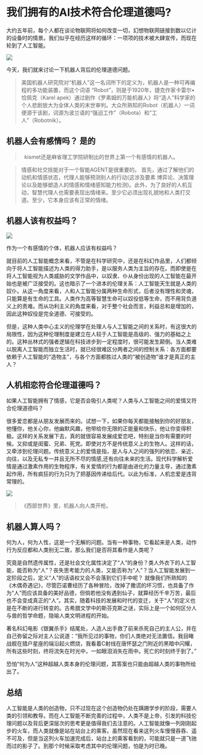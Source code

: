 #  我们拥有的AI技术符合伦理道德吗?

大约五年前，每个人都在谈论物联网将如何改变一切，幻想物联网链接到数以亿计的设备时的情景。我们似乎在经历这样的循环：一项项的技术被大肆宣传，而现在轮到了人工智能。

![](https://img-blog.csdn.net/20171201222456956?watermark/2/text/aHR0cDovL2Jsb2cuY3Nkbi5uZXQvTWFjdGF2aXNoMTQx/font/5a6L5L2T/fontsize/400/fill/I0JBQkFCMA==/dissolve/70/gravity/SouthEast)

今天，我们就来讨论一下机器人背后的伦理道德问题。

>美国机器人研究院对“机器人”这一名词所下的定义为，机器人是一种可再编程的多功能装置，而这个词语 “Robot”，则是于1920年，捷克作家卡雷尔•恰佩克（Karel apek）通过剧作《罗素姆的万能机器人》将“造人”科学家的个人悲剧放大为全体人类的末世审判。大众所熟知的Robot（机器人）一词便源于该剧，词源为波兰语的“强迫工作”（Robota）和“工人”（Robotnik）。

## 机器人会有感情吗？ 是的

>   kismet还是麻省理工学院研制出的世界上第一个有感情的机器人。 

>   情感和社交技能对于一个智能AGENT是很重要的。 首先，通过了解他们的动机和情感状态，代理人能够预测别人的行动(这涉及要素 博弈论、决策理论以及能够塑造人的情感和情绪感知能力检测)。此外，为了良好的人机互动，智慧代理人也需要表现出情绪来。至少它必须出现礼貌地和人类打交道。至少，它本身应该有正常的情绪。

## 机器人该有权益吗？

![](https://img-blog.csdn.net/20171201222531096?watermark/2/text/aHR0cDovL2Jsb2cuY3Nkbi5uZXQvTWFjdGF2aXNoMTQx/font/5a6L5L2T/fontsize/400/fill/I0JBQkFCMA==/dissolve/70/gravity/SouthEast)

作为一个有感情的个体，机器人应该有权益吗？

就目前的人工智能概念来看，不管是在科学研究中，还是在科幻作品里，人们都倾向于将人工智能描述为人类的得力助手，是以服务人类为主旨的存在。而即使是在将人工智能视为人类威胁的文学作品中，以奴隶、仆从身份出现的人工智能在最开始也是被广泛接受的。这也暗示了一个进本的伦理关系：人工智能天生就是人类的奴仆。从这一角度来看，人和人工智能分属两种生命形式，后者没有理性和灵魂，只能算是有生命的工具。人类作为高等智慧生命可以奴役低等生命，而不用背负道义上的责难。而从功利主义的角度来看，对于整个社会而言，利益总和是增加的，因此这种奴役是完全道德、可接受的。 

但是，这种人类中心主义的伦理学在处理人与人工智能之间的关系时，有这很大的局限性，因为这种伦理制度是建立在人较于人工智能是高级的、强力的基础之上的。这种丛林式的强者逻辑在科技进步到一定程度时，很可能发生颠倒。当人类难以脱离人工智能而独立生活时，就已经很难区分两者之间的控制关系：各方面都要依赖于人工智能的“造物主”，与各个方面都胜过人类的“被创造物”谁才是真正的主人？


## 人机相恋符合伦理道德吗？

如果人工智能拥有了情感，它是否会吸引人类呢？人类与人工智能之间的爱情又符合伦理道德吗？

很多爱恋都是从朋友发展而来的。试想一下，如果你每天都能接触到你的好朋友，他懂你，他关心你，他幽默风趣，他带给你无限的正能量和快乐，他让你变得积极。这样的关系发展下去，真的就很容易发展成爱恋吧，特别是当你有需要的时候。又抑或是闺蜜、兄弟、死党。即使对方不是传统意义上的生物人。这样的话，又牵涉到伦理问题。传统意义上的爱情是指，是人与人之间的强列的依恋、亲近、向往，以及无私专一并且无所不尽的情感,还有向往未来的生活。现代科学解析爱情是通过激素作用的生物程序，有关爱情的行为都是由进化的力量主导，通过激素起作用，所有疯狂的行为只为了把基因传递给后代。以此为标准，人机恋爱是违背常理的。

![](https://img-blog.csdn.net/20171201234322586?watermark/2/text/aHR0cDovL2Jsb2cuY3Nkbi5uZXQveXV4eTM2/font/5a6L5L2T/fontsize/400/fill/I0JBQkFCMA==/dissolve/70/gravity/Center)

>《西部世界》里，机器人向人类开枪。

## 机器人算人吗？

何为人，何为人性，这是一个无解的问题。当有一种事物，它看起来是人类，动作行为反应都和人类别无二致，那么我们是否将其看作是人类呢？ 

究竟是自然遗传属性，还是社会文化属性决定了“人”的身份？类人外衣下的人工智能，能否称为“人”？丧失思考能力的人类，又能否称为“人”？当人工智能发展到一定阶段之后，定义“人”的话语权又会不会落到它们手中呢？ 
就像我们所熟知的《木偶奇遇记》，尽管匹诺曹经历了各种冒险，改掉了撒谎的坏习惯，也具备了作为“人”而应该具备的美好品德，但倘若他没有遇到仙子，就算经历千辛万苦，最后也不会变成真正的“人”。其实，随着科技的发展和时代的变迁，关于“人”的定义也是在不断的进行转变的。古希腊文学中的斯芬克斯之谜，实际上是一个如何区分人与兽的哲学命题，隐喻人类文明进程的开始。 

著名科幻电影《银翼杀手》结尾处，人造人出手救了前来杀死自己的主人公，并在自己弥留之际对主人公说道：“我所见过的事物，你们人类绝对无法置信。我目睹战舰在猎户星座的端沿起火燃烧，我看着C射线在唐怀瑟之门附近的黑暗中闪耀，所有这些时刻，终将流失在时光中，一如眼泪消失在雨中。死亡的时刻终于到了。” 

恐怕“何为人”这种超越人类本身的伦理问题，其答案也只能由超越人类的事物所给出了。

## 总结

人工智能是人类的创造物，只不过现在这个创造物仍处在蹒跚学步的阶段，需要人类的引领和教导。而在人工智能不断完善的过程中，人类不是上帝，引发的科技伦理问题以及背后更深层次的思考更是值得我们去注意的。人工智能就像一列刚刚起步的火车，而人类就像是站在站台上的乘客。虽然现在看来这列火车慢慢吞吞、遥不可及，但是当这列火车加速完成后，站台上的乘客看到的，可能就只是一道飞驰而过的影子了。到那个时候采取考虑其中的伦理问题，怕是为时已晚。

